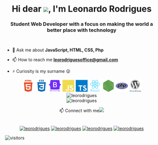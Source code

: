 <h1 align="center">Hi dear <img src="https://raw.githubusercontent.com/kaueMarques/kaueMarques/master/hi.gif" width="30px">, I'm Leonardo Rodrigues</h1>
<h3 align="center">Student Web Developer with a focus on making the world a better place with technology</h3><br>

- 💬 Ask me about **JavaScript, HTML, CSS, Php**

- 📫 How to reach me **leorodriguesoffice@gmail.com**

- ⚡ Curiosity is my surname 😜

<p align="center">
<img src="https://raw.githubusercontent.com/devicons/devicon/master/icons/html5/html5-plain-wordmark.svg" alt="html5"  width="40" height="40"/>
<img src="https://raw.githubusercontent.com/devicons/devicon/master/icons/css3/css3-plain-wordmark.svg" alt="css3"  width="40" height="40"/>
<img src="https://raw.githubusercontent.com/devicons/devicon/master/icons/bootstrap/bootstrap-plain-wordmark.svg" alt="css3"  width="40" height="40"/>
<img src="https://raw.githubusercontent.com/devicons/devicon/master/icons/javascript/javascript-plain.svg" alt="javascript" width="40" height="40"/>
<img src="https://raw.githubusercontent.com/devicons/devicon/master/icons/typescript/typescript-original.svg" alt="javascript" width="40" height="40"/>
<img src="https://raw.githubusercontent.com/devicons/devicon/master/icons/react/react-original-wordmark.svg" alt="react" width="40" height="40"/>
<img src="https://raw.githubusercontent.com/devicons/devicon/master/icons/nodejs/nodejs-plain.svg" alt="nodejs" width="40" height="40"/>
<img src="https://raw.githubusercontent.com/devicons/devicon/master/icons/php/php-original.svg" alt="php" width="40" height="40"/>
<img src="https://raw.githubusercontent.com/devicons/devicon/master/icons/wordpress/wordpress-original.svg" alt="wp" width="40" height="40"/><br>
<img src="https://github-readme-stats.vercel.app/api?username=onLeoRodrigues&show_icons=true&hide=html&theme=react" alt="leorodrigues"/>
<br>
<img src="https://github-readme-stats.vercel.app/api/top-langs/?username=onLeoRodrigues&show_icons=true&hide=html&theme=react&layout=compact" alt="leorodrigues"/>
</p>



<p align="center">
 📫 Connect with me<img src="https://raw.githubusercontent.com/ShahriarShafin/ShahriarShafin/main/Assets/handshake.gif" height="32px"><br><br><br>
<a href="https://www.linkedin.com/in/on-leorodrigues/" target="_blank"><img align="center" src="https://github.com/IncognitaDev/IncognitaDev/blob/master/icons/linkedin.png" alt="leorodrigues" width="30" height="30" /></a>
<a href="https://www.facebook.com/on.leorodrigues/" target="_blank"><img align="center" src="https://cdn1.iconfinder.com/data/icons/social-media-2285/512/Colored_Facebook3_svg-128.png" alt="leorodrigues" width="30" height="30" /></a>
<a href="https://www.instagram.com/on_leorodrigues/" target="_blank"><img align="center" src="https://github.com/IncognitaDev/IncognitaDev/blob/master/icons/Instagram.png" alt="leorodrigues" width="30" height="30" /></a>
<a href="https://twitter.com/on_leorodrigues"  target="_blank"><img align="center" src="https://raw.githubusercontent.com/anuraghazra/anuraghazra/master/assets/twitter.svg" alt="leorodrigues" width="30" height="30" /></a>
</p>

![visitors](https://visitor-badge.glitch.me/badge?page_id=onLeoRodrigues.onLeoRodrigues)

